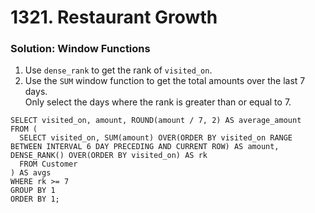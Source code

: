 # 1321. Restaurant Growth

### Solution: Window Functions

1. Use `dense_rank` to get the rank of `visited_on`. 
2. Use the `SUM` window function to get the total amounts over the last 7 days.  
Only select the days where the rank is greater than or equal to 7.

```
SELECT visited_on, amount, ROUND(amount / 7, 2) AS average_amount
FROM (
  SELECT visited_on, SUM(amount) OVER(ORDER BY visited_on RANGE BETWEEN INTERVAL 6 DAY PRECEDING AND CURRENT ROW) AS amount, DENSE_RANK() OVER(ORDER BY visited_on) AS rk 
  FROM Customer
) AS avgs
WHERE rk >= 7
GROUP BY 1
ORDER BY 1;
```